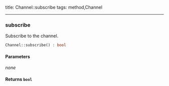 title: Channel::subscribe
tags: method,Channel

---

<div class="method">
<h3 class="method-name">subscribe</h3>
<p>Subscribe to the channel.</p>

```php
Channel::subscribe() : bool
```

#### Parameters

*none*


#### Returns `bool`




</div>